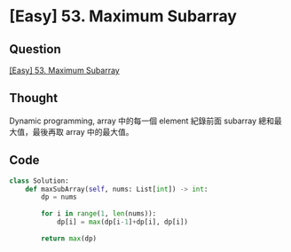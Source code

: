 # [Easy] 53. Maximum Subarray

## Question

[[Easy] 53. Maximum Subarray](https://leetcode.com/problems/maximum-subarray/)

## Thought

Dynamic programming, array 中的每一個 element 紀錄前面 subarray 總和最大值，最後再取 array 中的最大值。

## Code

```python
class Solution:
    def maxSubArray(self, nums: List[int]) -> int:
        dp = nums
        
        for i in range(1, len(nums)):
            dp[i] = max(dp[i-1]+dp[i], dp[i])
            
        return max(dp)
```
